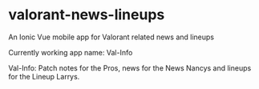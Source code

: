 # valorant-news-lineups
An Ionic Vue mobile app for Valorant related news and lineups


Currently working app name: Val-Info


Val-Info: Patch notes for the Pros, news for the News Nancys and lineups for the Lineup Larrys.
